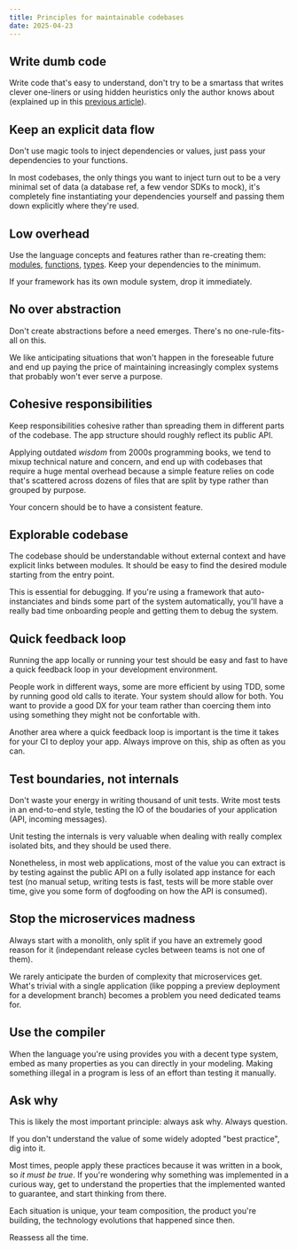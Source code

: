 ```yaml
---
title: Principles for maintainable codebases
date: 2025-04-23
---
```


## Write dumb code

Write code that's easy to understand, don't try to be a smartass that writes clever one-liners or using hidden heuristics only the author knows about (explained up in this [previous article](/blog/2021-01-09-write-dumb-code/)).

## Keep an explicit data flow

Don't use magic tools to inject dependencies or values, just pass your dependencies to your functions.

In most codebases, the only things you want to inject turn out to be a very minimal set of data (a database ref, a few vendor SDKs to mock), it's completely fine instantiating your dependencies yourself and passing them down explicitly where they're used.

## Low overhead

Use the language concepts and features rather than re-creating them: [modules](https://developer.mozilla.org/en-US/docs/Web/JavaScript/Guide/Modules), [functions](https://developer.mozilla.org/en-US/docs/Web/JavaScript/Guide/Functions), [types](https://www.typescriptlang.org). Keep your dependencies to the minimum.

If your framework has its own module system, drop it immediately.

## No over abstraction

Don't create abstractions before a need emerges. There's no one-rule-fits-all on this.

We like anticipating situations that won't happen in the foreseable future and end up paying the price of maintaining increasingly complex systems that probably won't ever serve a purpose.

## Cohesive responsibilities

Keep responsibilities cohesive rather than spreading them in different parts of the codebase. The app structure should roughly reflect its public API.

Applying outdated _wisdom_ from 2000s programming books, we tend to mixup technical nature and concern, and end up with codebases that require a huge mental overhead because a simple feature relies on code that's scattered across dozens of files that are split by type rather than grouped by purpose.

Your concern should be to have a consistent feature.

## Explorable codebase

The codebase should be understandable without external context and have explicit links between modules. It should be easy to find the desired module starting from the entry point.

This is essential for debugging. If you're using a framework that auto-instanciates and binds some part of the system automatically, you'll have a really bad time onboarding people and getting them to debug the system.

## Quick feedback loop

Running the app locally or running your test should be easy and fast to have a quick feedback loop in your development environment.

People work in different ways, some are more efficient by using TDD, some by running good old calls to iterate. Your system should allow for both. You want to provide a good DX for your team rather than coercing them into using something they might not be confortable with.

Another area where a quick feedback loop is important is the time it takes for your CI to deploy your app. Always improve on this, ship as often as you can.

## Test boundaries, not internals

Don't waste your energy in writing thousand of unit tests. Write most tests in an end-to-end style, testing the IO of the boudaries of your application (API, incoming messages).

Unit testing the internals is very valuable when dealing with really complex isolated bits, and they should be used there.

Nonetheless, in most web applications, most of the value you can extract is by testing against the public API on a fully isolated app instance for each test (no manual setup, writing tests is fast, tests will be more stable over time, give you some form of dogfooding on how the API is consumed).

## Stop the microservices madness

Always start with a monolith, only split if you have an extremely good reason for it (independant release cycles between teams is not one of them).

We rarely anticipate the burden of complexity that microservices get. What's trivial with a single application (like popping a preview deployment for a development branch) becomes a problem you need dedicated teams for.

## Use the compiler

When the language you're using provides you with a decent type system, embed as many properties as you can directly in your modeling. Making something illegal in a program is less of an effort than testing it manually.

## Ask why

This is likely the most important principle: always ask why. Always question.

If you don't understand the value of some widely adopted "best practice", dig into it.

Most times, people apply these practices because it was written in a book, so _it must be true_. If you're wondering why something was implemented in a curious way, get to understand the properties that the implemented wanted to guarantee, and start thinking from there.

Each situation is unique, your team composition, the product you're building, the technology evolutions that happened since then.

Reassess all the time.
